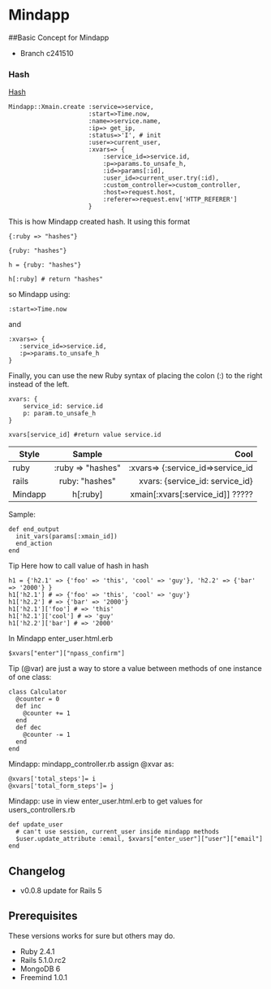 # Mindapp
##Basic Concept for Mindapp
*  Branch c241510
### Hash

  
[Hash](https://richonrails.com/articles/working-with-ruby-hashes)

    Mindapp::Xmain.create :service=>service,
                          :start=>Time.now,
                          :name=>service.name,
                          :ip=> get_ip,
                          :status=>'I', # init
                          :user=>current_user,
                          :xvars=> {
                              :service_id=>service.id,
                              :p=>params.to_unsafe_h,
                              :id=>params[:id],
                              :user_id=>current_user.try(:id),
                              :custom_controller=>custom_controller,
                              :host=>request.host,
                              :referer=>request.env['HTTP_REFERER']
                          }

This is how Mindapp created hash. It using this format

    {:ruby => "hashes"}

    {ruby: "hashes"}

    h = {ruby: "hashes"}

    h[:ruby] # return "hashes"

 so Mindapp using: 

    :start=>Time.now

and 

    :xvars=> {
       :service_id=>service.id,
       :p=>params.to_unsafe_h
    }

Finally, you can use the new Ruby syntax of placing the colon (:) to the right instead of the left.

    xvars: {
        service_id: service.id
        p: param.to_unsafe_h
    }

    xvars[service_id] #return value service.id


| Style    |        Sample       |  Cool |
|----------|     :-------------: |------:|
|    ruby  |  :ruby => "hashes"  | :xvars=> {:service_id=>service_id |
|   rails  |   ruby:   "hashes"  |  xvars:  {service_id: service_id} |
|  Mindapp |        h[:ruby]     |  xmain[:xvars[:service_id]]  ?????|

Sample:

    def end_output
      init_vars(params[:xmain_id])
      end_action
    end

 Tip
Here how to call value of hash in hash

    h1 = {'h2.1' => {'foo' => 'this', 'cool' => 'guy'}, 'h2.2' => {'bar' => '2000'} }
    h1['h2.1'] # => {'foo' => 'this', 'cool' => 'guy'}
    h1['h2.2'] # => {'bar' => '2000'}
    h1['h2.1']['foo'] # => 'this'
    h1['h2.1']['cool'] # => 'guy'
    h1['h2.2']['bar'] # => '2000'

In Mindapp enter_user.html.erb

    $xvars["enter"]["npass_confirm"]

 Tip 
(@var) are just a way to store a value between methods of one instance of one class:

    class Calculator
      @counter = 0
      def inc
        @counter += 1
      end
      def dec
        @counter -= 1
      end
    end


Mindapp: mindapp_controller.rb assign @xvar as:  

    @xvars['total_steps']= i
    @xvars['total_form_steps']= j

Mindapp: use in view enter_user.html.erb  to get values for users_controllers.rb

    def update_user
      # can't use session, current_user inside mindapp methods
      $user.update_attribute :email, $xvars["enter_user"]["user"]["email"]
    end

## Changelog

* v0.0.8 update for Rails 5

## Prerequisites

These versions works for sure but others may do.

* Ruby 2.4.1
* Rails 5.1.0.rc2
* MongoDB 6
* Freemind 1.0.1

